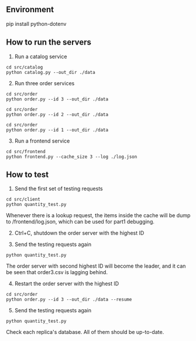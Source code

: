 ## Environment
pip install python-dotenv

## How to run the servers
1. Run a catalog service
```shell
cd src/catalog
python catalog.py --out_dir ./data 
```

2. Run three order services
```shell
cd src/order
python order.py --id 3 --out_dir ./data
```
```shell
cd src/order
python order.py --id 2 --out_dir ./data
```
```shell
cd src/order
python order.py --id 1 --out_dir ./data
```

3. Run a frontend service
```shell
cd src/frontend
python frontend.py --cache_size 3 --log ./log.json
```

## How to test
1. Send the first set of testing requests
```shell
cd src/client
python quantity_test.py
```
Whenever there is a lookup request, the items inside the cache will be dump to /frontend/log.json, which can be used for part1 debugging.

2. Ctrl+C, shutdown the order server with the highest ID 

3. Send the testing requests again
```shell
python quantity_test.py
```
The order server with second highest ID will become the leader, and it can be seen that order3.csv is lagging behind.

4. Restart the order server with the highest ID
```shell
cd src/order
python order.py --id 3 --out_dir ./data --resume
```

5. Send the testing requests again
```shell
python quantity_test.py
```
Check each replica's database. All of them should be up-to-date.